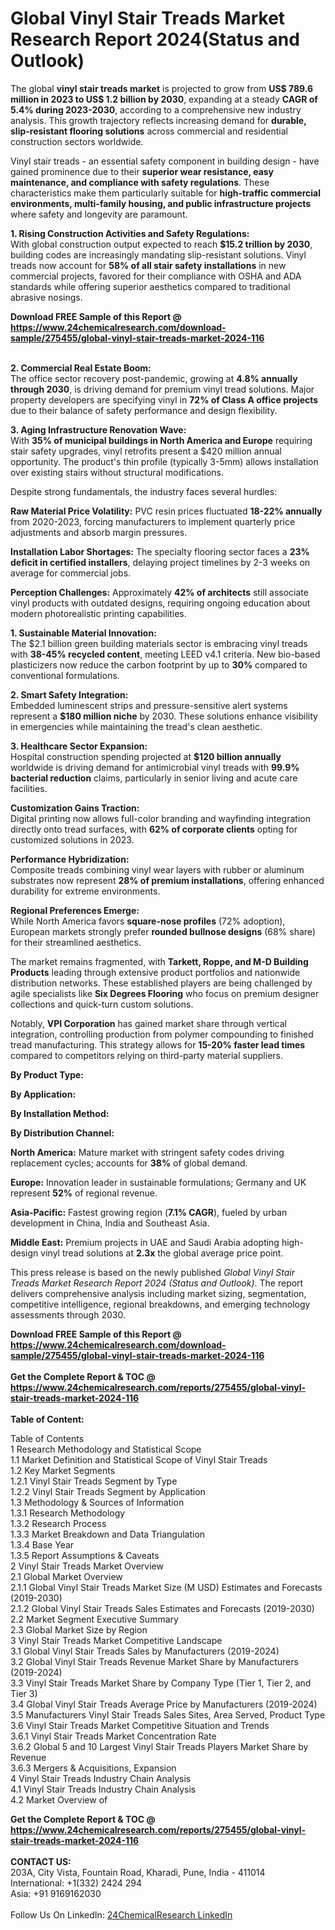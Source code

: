 <h1>Global Vinyl Stair Treads Market Research Report 2024(Status and Outlook)</h1><p>The global <strong>vinyl stair treads market</strong> is projected to grow from <strong>US$ 789.6 million in 2023 to US$ 1.2 billion by 2030</strong>, expanding at a steady <strong>CAGR of 5.4% during 2023-2030</strong>, according to a comprehensive new industry analysis. This growth trajectory reflects increasing demand for <strong>durable, slip-resistant flooring solutions</strong> across commercial and residential construction sectors worldwide.</p><p>Vinyl stair treads - an essential safety component in building design - have gained prominence due to their <strong>superior wear resistance, easy maintenance, and compliance with safety regulations</strong>. These characteristics make them particularly suitable for <strong>high-traffic commercial environments, multi-family housing, and public infrastructure projects</strong> where safety and longevity are paramount.</p><p><strong>1. Rising Construction Activities and Safety Regulations:</strong><br>
With global construction output expected to reach <strong>$15.2 trillion by 2030</strong>, building codes are increasingly mandating slip-resistant solutions. Vinyl treads now account for <strong>58% of all stair safety installations</strong> in new commercial projects, favored for their compliance with OSHA and ADA standards while offering superior aesthetics compared to traditional abrasive nosings.</p><div><b>Download FREE Sample of this Report @ 
            <a href="https://www.24chemicalresearch.com/download-sample/275455/global-vinyl-stair-treads-market-2024-116">
            https://www.24chemicalresearch.com/download-sample/275455/global-vinyl-stair-treads-market-2024-116</a></b></div><br><p><strong>2. Commercial Real Estate Boom:</strong><br>
The office sector recovery post-pandemic, growing at <strong>4.8% annually through 2030</strong>, is driving demand for premium vinyl tread solutions. Major property developers are specifying vinyl in <strong>72% of Class A office projects</strong> due to their balance of safety performance and design flexibility.</p><p><strong>3. Aging Infrastructure Renovation Wave:</strong><br>
With <strong>35% of municipal buildings in North America and Europe</strong> requiring stair safety upgrades, vinyl retrofits present a $420 million annual opportunity. The product's thin profile (typically 3-5mm) allows installation over existing stairs without structural modifications.</p><p>Despite strong fundamentals, the industry faces several hurdles:</p><p><strong>Raw Material Price Volatility:</strong> PVC resin prices fluctuated <strong>18-22% annually</strong> from 2020-2023, forcing manufacturers to implement quarterly price adjustments and absorb margin pressures.</p><p><strong>Installation Labor Shortages:</strong> The specialty flooring sector faces a <strong>23% deficit in certified installers</strong>, delaying project timelines by 2-3 weeks on average for commercial jobs.</p><p><strong>Perception Challenges:</strong> Approximately <strong>42% of architects</strong> still associate vinyl products with outdated designs, requiring ongoing education about modern photorealistic printing capabilities.</p><p><strong>1. Sustainable Material Innovation:</strong><br>
The $2.1 billion green building materials sector is embracing vinyl treads with <strong>38-45% recycled content</strong>, meeting LEED v4.1 criteria. New bio-based plasticizers now reduce the carbon footprint by up to <strong>30%</strong> compared to conventional formulations.</p><p><strong>2. Smart Safety Integration:</strong><br>
Embedded luminescent strips and pressure-sensitive alert systems represent a <strong>$180 million niche</strong> by 2030. These solutions enhance visibility in emergencies while maintaining the tread's clean aesthetic.</p><p><strong>3. Healthcare Sector Expansion:</strong><br>
Hospital construction spending projected at <strong>$120 billion annually</strong> worldwide is driving demand for antimicrobial vinyl treads with <strong>99.9% bacterial reduction</strong> claims, particularly in senior living and acute care facilities.</p><p><strong>Customization Gains Traction:</strong><br>
	Digital printing now allows full-color branding and wayfinding integration directly onto tread surfaces, with <strong>62% of corporate clients</strong> opting for customized solutions in 2023.</p><p><strong>Performance Hybridization:</strong><br>
	Composite treads combining vinyl wear layers with rubber or aluminum substrates now represent <strong>28% of premium installations</strong>, offering enhanced durability for extreme environments.</p><p><strong>Regional Preferences Emerge:</strong><br>
	While North America favors <strong>square-nose profiles</strong> (72% adoption), European markets strongly prefer <strong>rounded bullnose designs</strong> (68% share) for their streamlined aesthetics.</p><p>The market remains fragmented, with <strong>Tarkett, Roppe, and M-D Building Products</strong> leading through extensive product portfolios and nationwide distribution networks. These established players are being challenged by agile specialists like <strong>Six Degrees Flooring</strong> who focus on premium designer collections and quick-turn custom solutions.</p><p>Notably, <strong>VPI Corporation</strong> has gained market share through vertical integration, controlling production from polymer compounding to finished tread manufacturing. This strategy allows for <strong>15-20% faster lead times</strong> compared to competitors relying on third-party material suppliers.</p><p><strong>By Product Type:</strong></p><p><strong>By Application:</strong></p><p><strong>By Installation Method:</strong></p><p><strong>By Distribution Channel:</strong></p><p><strong>North America:</strong> Mature market with stringent safety codes driving replacement cycles; accounts for <strong>38%</strong> of global demand.</p><p><strong>Europe:</strong> Innovation leader in sustainable formulations; Germany and UK represent <strong>52%</strong> of regional revenue.</p><p><strong>Asia-Pacific:</strong> Fastest growing region (<strong>7.1% CAGR</strong>), fueled by urban development in China, India and Southeast Asia.</p><p><strong>Middle East:</strong> Premium projects in UAE and Saudi Arabia adopting high-design vinyl tread solutions at <strong>2.3x</strong> the global average price point.</p><p>This press release is based on the newly published <em>Global Vinyl Stair Treads Market Research Report 2024 (Status and Outlook)</em>. The report delivers comprehensive analysis including market sizing, segmentation, competitive intelligence, regional breakdowns, and emerging technology assessments through 2030.</p><div><b>Download FREE Sample of this Report @ 
            <a href="https://www.24chemicalresearch.com/download-sample/275455/global-vinyl-stair-treads-market-2024-116">
            https://www.24chemicalresearch.com/download-sample/275455/global-vinyl-stair-treads-market-2024-116</a></b></div><br><div><b>Get the Complete Report & TOC @ 
            <a href="https://www.24chemicalresearch.com/reports/275455/global-vinyl-stair-treads-market-2024-116">
            https://www.24chemicalresearch.com/reports/275455/global-vinyl-stair-treads-market-2024-116</a></b></div><br>
            <b>Table of Content:</b><p>Table of Contents<br />
1 Research Methodology and Statistical Scope<br />
1.1 Market Definition and Statistical Scope of Vinyl Stair Treads<br />
1.2 Key Market Segments<br />
1.2.1 Vinyl Stair Treads Segment by Type<br />
1.2.2 Vinyl Stair Treads Segment by Application<br />
1.3 Methodology & Sources of Information<br />
1.3.1 Research Methodology<br />
1.3.2 Research Process<br />
1.3.3 Market Breakdown and Data Triangulation<br />
1.3.4 Base Year<br />
1.3.5 Report Assumptions & Caveats<br />
2 Vinyl Stair Treads Market Overview<br />
2.1 Global Market Overview<br />
2.1.1 Global Vinyl Stair Treads Market Size (M USD) Estimates and Forecasts (2019-2030)<br />
2.1.2 Global Vinyl Stair Treads Sales Estimates and Forecasts (2019-2030)<br />
2.2 Market Segment Executive Summary<br />
2.3 Global Market Size by Region<br />
3 Vinyl Stair Treads Market Competitive Landscape<br />
3.1 Global Vinyl Stair Treads Sales by Manufacturers (2019-2024)<br />
3.2 Global Vinyl Stair Treads Revenue Market Share by Manufacturers (2019-2024)<br />
3.3 Vinyl Stair Treads Market Share by Company Type (Tier 1, Tier 2, and Tier 3)<br />
3.4 Global Vinyl Stair Treads Average Price by Manufacturers (2019-2024)<br />
3.5 Manufacturers Vinyl Stair Treads Sales Sites, Area Served, Product Type<br />
3.6 Vinyl Stair Treads Market Competitive Situation and Trends<br />
3.6.1 Vinyl Stair Treads Market Concentration Rate<br />
3.6.2 Global 5 and 10 Largest Vinyl Stair Treads Players Market Share by Revenue<br />
3.6.3 Mergers & Acquisitions, Expansion<br />
4 Vinyl Stair Treads Industry Chain Analysis<br />
4.1 Vinyl Stair Treads Industry Chain Analysis<br />
4.2 Market Overview of</p><div><b>Get the Complete Report & TOC @ 
            <a href="https://www.24chemicalresearch.com/reports/275455/global-vinyl-stair-treads-market-2024-116">
            https://www.24chemicalresearch.com/reports/275455/global-vinyl-stair-treads-market-2024-116</a></b></div><br><b>CONTACT US:</b><br>
            203A, City Vista, Fountain Road, Kharadi, Pune, India - 411014<br>
            International: +1(332) 2424 294<br>
            Asia: +91 9169162030 <br><br>
            Follow Us On LinkedIn: <a href="https://www.linkedin.com/company/24chemicalresearch/">24ChemicalResearch LinkedIn</a>